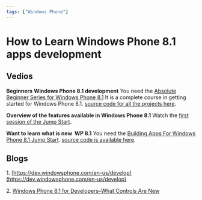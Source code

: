 ```yaml
---
tags: ["Windows Phone"]
---
```


# How to Learn Windows Phone 8.1 apps development

## **Vedios**

**Beginners** **Windows Phone 8.1 development** You need the [Absolute Beginner Series for Windows Phone 8.1](http://channel9.msdn.com/Series/Windows-Phone-8-1-Development-for-Absolute-Beginners) It is a complete course in getting started for Windows Phone 8.1. [source code for all the projects here](https://absolutebeginner.codeplex.com/).

**Overview of the features available in Windows Phone 8.1** Watch the [first session of the Jump Start](http://channel9.msdn.com/Series/Building-Apps-for-Windows-Phone-8-1/01).

**Want to learn what is new  WP 8.1** You need the [Building Apps For Windows Phone 8.1 Jump Start](http://channel9.msdn.com/Series/Building-Apps-for-Windows-Phone-8-1). [source code is available here](https://onedrive.live.com/?cid=b36de4dd5a9179a1&id=B36DE4DD5A9179A1%2193175&ithint=folder,.zip&authkey=!APluMWf01e3WvqA).

## **Blogs**

1. [](https://dev.windowsphone.com/en-us/develop)[https://dev.windowsphone.com/en-us/develop](https://dev.windowsphone.com/en-us/develop)

2. [Windows Phone 8.1 for Developers–What Controls Are New](http://blogs.msdn.com/b/thunbrynt/archive/2014/04/08/windows-phone-8-1-for-developers-what-controls-are-new.aspx)
